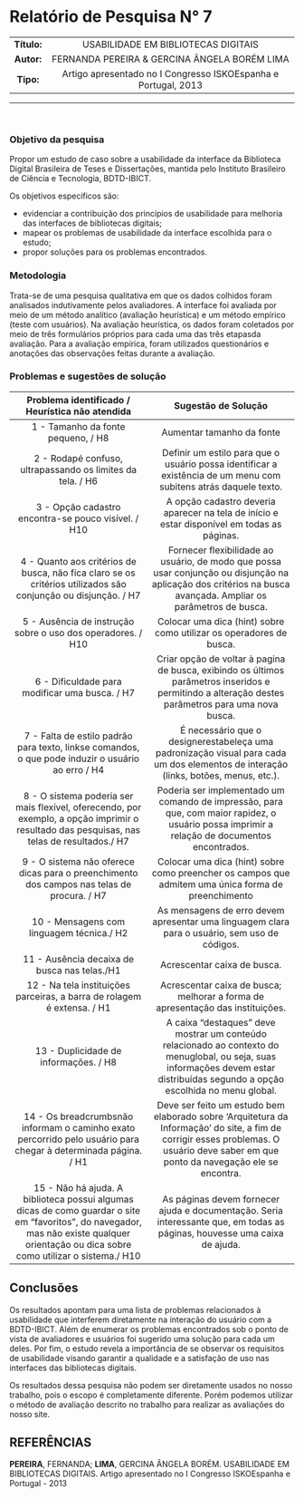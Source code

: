 # Relatório de Pesquisa N° 7

| | |
|:-:| :-: |
| **Título:** | USABILIDADE EM BIBLIOTECAS DIGITAIS |
| **Autor:** | FERNANDA PEREIRA & GERCINA ÂNGELA BORÉM LIMA |
| **Tipo:** | Artigo apresentado no I Congresso ISKOEspanha e Portugal, 2013  |
___
<br/>

### **Objetivo da pesquisa**

Propor um estudo de caso sobre a usabilidade da interface da Biblioteca Digital Brasileira de Teses e Dissertações, mantida pelo Instituto Brasileiro de Ciência e Tecnologia, BDTD-IBICT.

Os  objetivos  específicos  são:  
* evidenciar a contribuição dos princípios de usabilidade para melhoria das interfaces de bibliotecas digitais;
* mapear os problemas de usabilidade da interface escolhida para o estudo;
* propor soluções para os problemas encontrados. 

### **Metodologia**

Trata-se de uma pesquisa qualitativa em que os dados colhidos foram analisados indutivamente pelos avaliadores. A interface foi avaliada por meio de um método analítico (avaliação heurística) e um método empírico (teste com usuários). Na avaliação heurística, os dados foram coletados por meio de três formulários próprios para cada uma das três etapasda avaliação. Para a avaliação empírica, foram utilizados questionários e anotações das observações feitas durante a avaliação.

### **Problemas e sugestões de solução**

| Problema identificado / <br> Heurística não atendida | Sugestão de Solução |
| :-: | :-: |
| 1 - Tamanho da fonte pequeno, / H8 | Aumentar tamanho da fonte |
| 2 - Rodapé confuso, ultrapassando os limites da tela. / H6 | Definir um estilo para que o usuário possa identificar a existência de um menu com subitens atrás daquele texto. |
| 3 - Opção cadastro encontra-se pouco visível. / H10 | A opção cadastro deveria aparecer na tela de início e estar disponível em todas as páginas. |
| 4 - Quanto aos critérios de busca, não fica claro se os critérios utilizados são conjunção ou disjunção. / H7 | Fornecer flexibilidade ao usuário, de modo que possa usar conjunção ou disjunção na aplicação dos critérios na busca avançada. Ampliar os parâmetros de busca. |
| 5 - Ausência de instrução sobre o uso dos operadores. / H10 | Colocar uma dica (hint) sobre como utilizar os operadores de busca. |
| 6 - Dificuldade para modificar uma busca. / H7 | Criar opção de voltar à pagina de busca, exibindo os últimos parâmetros inseridos e permitindo a alteração destes parâmetros para uma nova busca. |
| 7 - Falta de estilo padrão para texto, linkse comandos, o que pode induzir o usuário ao erro / H4 | É necessário que o designerestabeleça uma padronização visual para cada um dos elementos de interação (links, botões, menus, etc.). |
| 8 - O sistema poderia ser mais flexível, oferecendo,  por  exemplo,  a  opção imprimir o resultado das pesquisas, nas telas de resultados./ H7 | Poderia ser implementado um comando de impressão, para que, com maior rapidez, o usuário possa imprimir a relação de documentos encontrados.|
| 9 - O sistema não oferece dicas para o preenchimento dos campos nas telas de procura. / H7 | Colocar uma dica (hint) sobre como preencher os campos que admitem uma única forma de preenchimento |
| 10 - Mensagens com linguagem técnica./ H2 | As mensagens de erro devem apresentar uma linguagem clara para o usuário, sem uso de códigos.|
| 11 - Ausência  decaixa  de  busca  nas telas./H1 | Acrescentar caixa de busca. | 
| 12 - Na  tela  instituições  parceiras,  a barra de rolagem é extensa. / H1 | Acrescentar caixa de busca; melhorar a forma de apresentação das instituições. | 
| 13 - Duplicidade de informações. / H8 | A caixa “destaques” deve mostrar um conteúdo relacionado ao contexto do menuglobal, ou seja, suas informações devem estar distribuídas segundo a opção escolhida no menu global. |
| 14 - Os breadcrumbsnão  informam  o caminho exato percorrido pelo usuário para chegar à determinada página. / H1 | Deve ser feito um estudo bem elaborado sobre ‘Arquitetura da Informação’ do site, a fim de corrigir esses problemas. O usuário deve saber em que ponto da navegação ele se encontra. |
| 15 - Não há ajuda. A biblioteca possui algumas dicas de como guardar o site em “favoritos”, do navegador, mas não existe qualquer orientação ou dica sobre como utilizar o sistema./ H10 | As  páginas  devem  fornecer  ajuda  e  documentação.  Seria interessante que, em todas as páginas, houvesse uma caixa de ajuda. |


## Conclusões

Os resultados apontam para uma lista de problemas relacionados à usabilidade que interferem diretamente na interação do usuário com a BDTD-IBICT. Além de enumerar os problemas encontrados sob o ponto de vista de avaliadores e usuários foi sugerido uma solução para cada um deles. Por fim, o estudo revela a importância de se observar os requisitos de usabilidade visando garantir a qualidade e a satisfação de uso nas interfaces das bibliotecas digitais.

Os resultados dessa pesquisa não podem ser diretamente usados no nosso trabalho, pois o escopo é completamente diferente. Porém podemos utilizar o método de avaliação descrito no trabalho para realizar as avaliações do nosso site.


## REFERÊNCIAS

**PEREIRA**, FERNANDA; **LIMA**, GERCINA ÂNGELA BORÉM. USABILIDADE EM BIBLIOTECAS DIGITAIS. Artigo apresentado no I Congresso ISKOEspanha e Portugal - 2013
